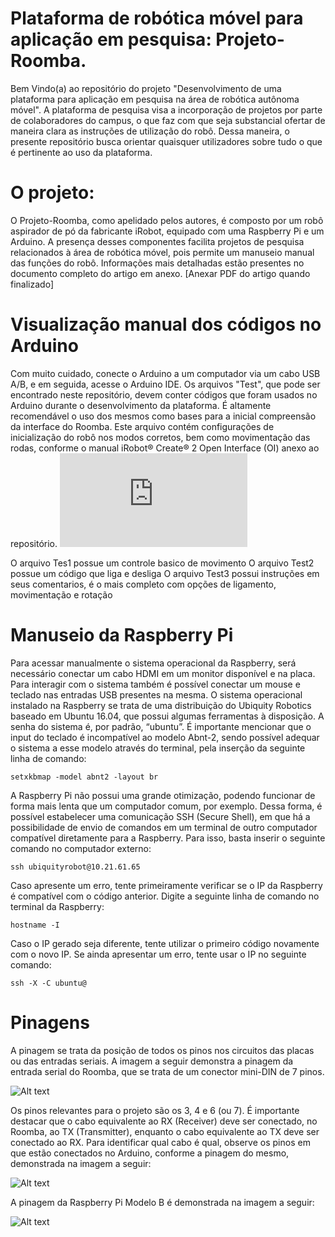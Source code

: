 # Plataforma de robótica móvel para aplicação em pesquisa: Projeto-Roomba.

Bem Vindo(a) ao repositório do projeto "Desenvolvimento de uma plataforma para aplicação em pesquisa na área de robótica autônoma móvel". A plataforma de pesquisa visa a incorporação de projetos por parte de colaboradores do campus, o que faz com que seja substancial ofertar de maneira clara as instruções de utilização do robô. Dessa maneira, o presente repositório busca orientar quaisquer utilizadores sobre tudo o que é pertinente ao uso da plataforma.

# O projeto:

O Projeto-Roomba, como apelidado pelos autores, é composto por um robô aspirador de pó da fabricante iRobot, equipado com uma Raspberry Pi e um Arduino. A presença desses componentes facilita projetos de pesquisa relacionados à área de robótica móvel, pois permite um manuseio manual das funções do robô. Informações mais detalhadas estão presentes no documento completo do artigo em anexo. [Anexar PDF do artigo quando finalizado]

# Visualização manual dos códigos no Arduino

Com muito cuidado, conecte o Arduino a um computador via um cabo USB A/B, e em seguida, acesse o Arduino IDE. Os arquivos "Test", que pode ser encontrado neste repositório, devem conter códigos que foram usados no Arduino durante o desenvolvimento da plataforma. É altamente recomendável o uso dos mesmos como bases para a inicial compreensão da interface do Roomba. Este arquivo contém configurações de inicialização do robô nos modos corretos, bem como movimentação das rodas, conforme o manual iRobot® Create® 2 Open Interface (OI) anexo ao repositório. ![Confira esse Manual para melhor compreensão dos códigos](https://github.com/RicardoSAV/Projeto-Roomba-/blob/main/create2-oi-spec.pdf)

O arquivo Tes1 possue um controle basico de movimento
O arquivo Test2 possue um código que liga e desliga 
O arquivo Test3 possui  instruções em seus comentarios, é o mais completo com opções de ligamento, movimentação e rotação

# Manuseio da Raspberry Pi

Para acessar manualmente o sistema operacional da Raspberry, será necessário conectar um cabo HDMI em um monitor disponível e na placa. Para interagir com o sistema também é possível conectar um mouse e teclado nas entradas USB presentes na mesma. O sistema operacional instalado na Raspberry se trata de uma distribuição do Ubiquity Robotics baseado em Ubuntu 16.04, que possui algumas ferramentas à disposição. A senha do sistema é, por padrão, “ubuntu”. É importante mencionar que o input do teclado é incompatível ao modelo Abnt-2, sendo possível adequar o sistema a esse modelo através do terminal, pela inserção da seguinte linha de comando:

```
setxkbmap -model abnt2 -layout br
```

 A Raspberry Pi não possui uma grande otimização, podendo funcionar de forma mais lenta que um computador comum, por exemplo. Dessa forma, é possível estabelecer uma comunicação SSH (Secure Shell), em que há a possibilidade de envio de comandos em um terminal de outro computador compatível diretamente para a Raspberry. Para isso, basta inserir o seguinte comando no computador externo:
```
ssh ubiquityrobot@10.21.61.65
```

Caso apresente um erro, tente primeiramente verificar se o IP da Raspberry é compatível com o código anterior. Digite a seguinte linha de comando no terminal da Raspberry:
```
hostname -I
```
Caso o IP gerado seja diferente, tente utilizar o primeiro código novamente com o novo IP. Se ainda apresentar um erro, tente usar o IP no seguinte comando:
```
ssh -X -C ubuntu@
```

# Pinagens

A pinagem se trata da posição de todos os pinos nos circuitos das placas ou das entradas seriais. A imagem a seguir demonstra a pinagem da entrada serial do Roomba, que se trata de um conector mini-DIN de 7 pinos.

![Alt text](https://cdn.discordapp.com/attachments/747231290998390895/1179154847505854504/image.png?ex=6578c087&is=65664b87&hm=180db630c2902b602fe7cc2604503add7087202d0ba56744c35cb332dcd627c5&) 

Os pinos relevantes para o projeto são os 3, 4 e 6 (ou 7). É importante destacar que o cabo equivalente ao RX (Receiver) deve ser conectado, no Roomba, ao TX (Transmitter), enquanto o cabo equivalente ao TX deve ser conectado ao RX.
Para identificar qual cabo é qual, observe os pinos em que estão conectados no Arduino, conforme a pinagem do mesmo, demonstrada na imagem a seguir:

![Alt text](https://cdn.discordapp.com/attachments/747231290998390895/1179154962710798436/image.png?ex=6578c0a2&is=65664ba2&hm=1ed65c9448953fa77068470f671e33e293daa05db7fb9f1f063dfd28d3daa400&)


A pinagem da Raspberry Pi Modelo B é demonstrada na imagem a seguir:

![Alt text](https://cdn.discordapp.com/attachments/747231290998390895/1179155046370381834/image.png?ex=6578c0b6&is=65664bb6&hm=445088b53bd6a62f3458d9409ad57900ad4e00690695db94ab1aa1d1d97430bc&)
	


